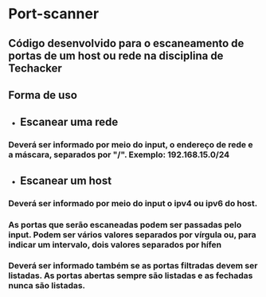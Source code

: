 # Port-scanner

## Código desenvolvido para o escaneamento de portas de um host ou rede na disciplina de Techacker

## Forma de uso

* ## Escanear uma rede

### Deverá ser informado por meio do input, o endereço de rede e a máscara, separados por "/". Exemplo: 192.168.15.0/24

* ## Escanear um host
### Deverá ser informado por meio do input o ipv4 ou ipv6 do host.
### As portas que serão escaneadas podem ser passadas pelo input. Podem ser vários valores separados por vírgula ou, para indicar um intervalo, dois valores separados por hífen
### Deverá ser informado também se as portas filtradas devem ser listadas. As portas abertas sempre são listadas e as fechadas nunca são listadas.